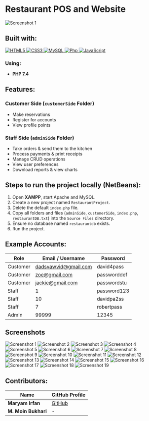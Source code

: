 # Restaurant POS and Website

![Screenshot 1](https://raw.githubusercontent.com/MaryamIrfan1/RestaurantProject_DBMS/master/RestaurantProject-main/RestaurantProjectImages/Screenshot%202024-05-30%20165050.png)


## Built with:
<p align="left">
   <a href="#">
      <img alt="HTML5" src="https://img.shields.io/badge/html5%20-%23E34F26.svg?&style=for-the-badge&logo=html5&logoColor=white"/>
      <img alt="CSS3" src="https://img.shields.io/badge/css3%20-%231572B6.svg?&style=for-the-badge&logo=css3&logoColor=white"/>
      <img alt="MySQL" src="https://img.shields.io/badge/mysql-%2300f.svg?&style=for-the-badge&logo=mysql&logoColor=white"/>
      <img alt="Php" src="https://img.shields.io/badge/php-474a8a?style=for-the-badge&logo=php&logoColor=white" />
      <img alt="JavaScript" src="https://img.shields.io/badge/javascript%20-%23F7DF1E.svg?&style=for-the-badge&logo=javascript&logoColor=black"/>
   </a>
</p>

### Using: 
- **PHP 7.4**

## Features:
### **Customer Side (`customerSide` Folder)**
- Make reservations
- Register for accounts
- View profile points

### **Staff Side (`adminSide` Folder)**
- Take orders & send them to the kitchen
- Process payments & print receipts
- Manage CRUD operations
- View user preferences
- Download reports & view charts

## Steps to run the project locally (NetBeans):
1. Open **XAMPP**, start Apache and MySQL.
2. Create a new project named `RestaurantProject`.
3. Delete the default `index.php` file.
4. Copy all folders and files (`adminSide`, `customerSide`, `index.php`, `restaurantDB.txt`) into the `Source Files` directory.
5. Ensure no database named `restaurantdb` exists.
6. Run the project.

## Example Accounts:

| Role     | Email / Username      | Password       |
|----------|----------------------|---------------|
| Customer | dadsvawvid@gmail.com | david4pass    |
| Customer | zoe@gmail.com        | passworddef   |
| Customer | jackie@gmail.com     | passwordstu   |
| Staff    | 1                    | password123   |
| Staff    | 10                   | davidpa2ss    |
| Staff    | 7                    | robertpass    |
| Admin    | 99999                | 12345         |

## Screenshots

![Screenshot 1](https://raw.githubusercontent.com/MaryamIrfan1/RestaurantProject_DBMS/master/RestaurantProject-main/RestaurantProjectImages/Screenshot%202024-05-30%20165050.png)
![Screenshot 2](https://raw.githubusercontent.com/MaryamIrfan1/RestaurantProject_DBMS/master/RestaurantProject-main/RestaurantProjectImages/Screenshot%202024-05-30%20165150.png)
![Screenshot 3](https://raw.githubusercontent.com/MaryamIrfan1/RestaurantProject_DBMS/master/RestaurantProject-main/RestaurantProjectImages/Screenshot%202024-05-30%20165217.png)
![Screenshot 4](https://raw.githubusercontent.com/MaryamIrfan1/RestaurantProject_DBMS/master/RestaurantProject-main/RestaurantProjectImages/Screenshot%202024-05-30%20165243.png)
![Screenshot 5](https://raw.githubusercontent.com/MaryamIrfan1/RestaurantProject_DBMS/master/RestaurantProject-main/RestaurantProjectImages/Screenshot%202024-05-30%20165530.png)
![Screenshot 6](https://raw.githubusercontent.com/MaryamIrfan1/RestaurantProject_DBMS/master/RestaurantProject-main/RestaurantProjectImages/Screenshot%202024-05-30%20165611.png)
![Screenshot 7](https://raw.githubusercontent.com/MaryamIrfan1/RestaurantProject_DBMS/master/RestaurantProject-main/RestaurantProjectImages/Screenshot%202024-05-30%20165635.png)
![Screenshot 8](https://raw.githubusercontent.com/MaryamIrfan1/RestaurantProject_DBMS/master/RestaurantProject-main/RestaurantProjectImages/Screenshot%202024-05-30%20165711.png)
![Screenshot 9](https://raw.githubusercontent.com/MaryamIrfan1/RestaurantProject_DBMS/master/RestaurantProject-main/RestaurantProjectImages/Screenshot%202024-05-30%20165735.png)
![Screenshot 10](https://raw.githubusercontent.com/MaryamIrfan1/RestaurantProject_DBMS/master/RestaurantProject-main/RestaurantProjectImages/Screenshot%202024-05-30%20165801.png)
![Screenshot 11](https://raw.githubusercontent.com/MaryamIrfan1/RestaurantProject_DBMS/master/RestaurantProject-main/RestaurantProjectImages/Screenshot%202024-05-30%20165910.png)
![Screenshot 12](https://raw.githubusercontent.com/MaryamIrfan1/RestaurantProject_DBMS/master/RestaurantProject-main/RestaurantProjectImages/Screenshot%202024-05-30%20170228.png)
![Screenshot 13](https://raw.githubusercontent.com/MaryamIrfan1/RestaurantProject_DBMS/master/RestaurantProject-main/RestaurantProjectImages/Screenshot%202024-05-30%20170326.png)
![Screenshot 14](https://raw.githubusercontent.com/MaryamIrfan1/RestaurantProject_DBMS/master/RestaurantProject-main/RestaurantProjectImages/Screenshot%202024-05-30%20170359.png)
![Screenshot 15](https://raw.githubusercontent.com/MaryamIrfan1/RestaurantProject_DBMS/master/RestaurantProject-main/RestaurantProjectImages/Screenshot%202024-05-30%20170437.png)
![Screenshot 16](https://raw.githubusercontent.com/MaryamIrfan1/RestaurantProject_DBMS/master/RestaurantProject-main/RestaurantProjectImages/Screenshot%202024-05-30%20170504.png)
![Screenshot 17](https://raw.githubusercontent.com/MaryamIrfan1/RestaurantProject_DBMS/master/RestaurantProject-main/RestaurantProjectImages/Screenshot%202024-05-30%20170539.png)
![Screenshot 18](https://raw.githubusercontent.com/MaryamIrfan1/RestaurantProject_DBMS/master/RestaurantProject-main/RestaurantProjectImages/Screenshot%202024-05-30%20170610.png)
![Screenshot 19](https://raw.githubusercontent.com/MaryamIrfan1/RestaurantProject_DBMS/master/RestaurantProject-main/RestaurantProjectImages/Screenshot%202024-05-30%20170641.png)


## Contributors:
| Name            | GitHub Profile |
|----------------|---------------|
| **Maryam Irfan** | [GitHub](https://github.com/MaryamIrfan1) |
| **M. Moin Bukhari** | - |

